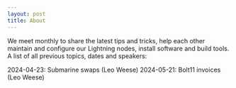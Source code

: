 ```yaml
---
layout: post
title: About
---
```


We meet monthly to share the latest tips and tricks, help each other maintain and configure our Lightning nodes, install software and build tools. A list of all previous topics, dates and speakers:

2024-04-23: Submarine swaps (Leo Weese)
2024-05-21: Bolt11 invoices (Leo Weese)
